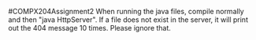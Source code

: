#COMPX204Assignment2
When running the java files, compile normally and then "java HttpServer".
If a file does not exist in the server, it will print out the 404 message 10 times. Please ignore that.